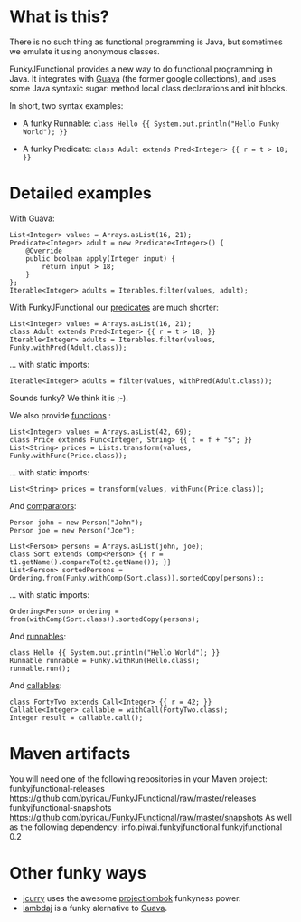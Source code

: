 # What is this?

There is no such thing as functional programming is Java, but sometimes we emulate it using anonymous classes.

FunkyJFunctional provides a new way to do functional programming in Java. It integrates with [Guava](http://code.google.com/p/guava-libraries/) (the former google collections), and uses some Java syntaxic sugar: method local class declarations and init blocks.

In short, two syntax examples:

* A funky Runnable: ```class Hello {{ System.out.println("Hello Funky World"); }}```

* A funky Predicate: ```class Adult extends Pred<Integer> {{ r = t > 18; }}```

# Detailed examples

With Guava:

	List<Integer> values = Arrays.asList(16, 21);
	Predicate<Integer> adult = new Predicate<Integer>() {
		@Override
		public boolean apply(Integer input) {
			return input > 18;
		}
	};
	Iterable<Integer> adults = Iterables.filter(values, adult);
	
With FunkyJFunctional our [predicates](https://github.com/pyricau/FunkyJFunctional/blob/master/src/test/java/info/piwai/funkyjfunctional/apitest/PredTest.java) are much shorter:
	
	List<Integer> values = Arrays.asList(16, 21);
	class Adult extends Pred<Integer> {{ r = t > 18; }}
	Iterable<Integer> adults = Iterables.filter(values, Funky.withPred(Adult.class));
	
... with static imports:
	
	Iterable<Integer> adults = filter(values, withPred(Adult.class));
	
Sounds funky? We think it is ;-). 
	
We also provide  [functions](https://github.com/pyricau/FunkyJFunctional/blob/master/src/test/java/info/piwai/funkyjfunctional/apitest/FuncTest.java) :

	List<Integer> values = Arrays.asList(42, 69);
	class Price extends Func<Integer, String> {{ t = f + "$"; }}
	List<String> prices = Lists.transform(values, Funky.withFunc(Price.class));

... with static imports:

	List<String> prices = transform(values, withFunc(Price.class));
	
And [comparators](https://github.com/pyricau/FunkyJFunctional/blob/master/src/test/java/info/piwai/funkyjfunctional/apitest/CompTest.java):

	Person john = new Person("John");
	Person joe = new Person("Joe");
	
	List<Person> persons = Arrays.asList(john, joe);
	class Sort extends Comp<Person> {{ r = t1.getName().compareTo(t2.getName()); }}
	List<Person> sortedPersons = Ordering.from(Funky.withComp(Sort.class)).sortedCopy(persons);;
	
... with static imports:
	
	Ordering<Person> ordering = from(withComp(Sort.class)).sortedCopy(persons);
	
And [runnables](https://github.com/pyricau/FunkyJFunctional/blob/master/src/test/java/info/piwai/funkyjfunctional/apitest/RunTest.java):

    class Hello {{ System.out.println("Hello World"); }}
    Runnable runnable = Funky.withRun(Hello.class);
    runnable.run();
    
And [callables](https://github.com/pyricau/FunkyJFunctional/blob/master/src/test/java/info/piwai/funkyjfunctional/apitest/CallTest.java):

    class FortyTwo extends Call<Integer> {{ r = 42; }}
    Callable<Integer> callable = withCall(FortyTwo.class);
    Integer result = callable.call();
    
# Maven artifacts

You will need one of the following repositories in your Maven project:
	<repositories>
		<repository>
			<id>funkyjfunctional-releases</id>
			<url>https://github.com/pyricau/FunkyJFunctional/raw/master/releases</url>
		</repository>
		<repository>
			<id>funkyjfunctional-snapshots</id>
			<url>https://github.com/pyricau/FunkyJFunctional/raw/master/snapshots</url>
		</repository>
	</repositories>
As well as the following dependency:
	<dependency>
		<groupId>info.piwai.funkyjfunctional</groupId>
		<artifactId>funkyjfunctional</artifactId>
		<version>0.2</version>
	</dependency>	

# Other funky ways 

* [jcurry](http://code.google.com/p/jcurry/) uses the awesome [projectlombok](http://projectlombok.org/) funkyness power.
* [lambdaj](http://code.google.com/p/lambdaj/) is a funky alernative to [Guava](http://code.google.com/p/guava-libraries/).
